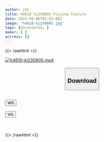 ```yaml
---
author: j91
title: H4610 ki230805 Pissing feature
date: 2023-08-06T01:55:00Z
image: "h4610-ki230805.jpg"
tags: [Uncensored, ]
maker: [ ]
actress: []
---
```



{{< rawhtml >}}

<div class="video" data-videoid="3pjw9cbr800f">
    <a href="javascript:;">
        <img src="https://my.j91.asia/posts/h4610-ki230805/h4610-ki230805.jpg" width="WIDTH" height="HEIGHT" alt="h4610-ki230805.mp4" loading="lazy">
    </a>
</div>

<script type="text/javascript" src="https://j91.asia/asset/on-demand-ws.js"></script>

<br>
  <link rel="stylesheet" href="https://j91.asia/asset/bs5.css">
  
  <center>
  <button class="btn btn-primary" type="button" data-bs-toggle="collapse" data-bs-target=".multi-collapse" aria-expanded="false" aria-controls="multiCollapseExample1 multiCollapseExample2"><h2>Download</h2></button></center>
</p>
<div class="row">
  <div class="col">
    <div class="collapse multi-collapse" id="multiCollapseExample1">
      <div class="card card-body">
	      	      <br>
<div class="buttons">  
<a href="https://wolfstream.tv/3pjw9cbr800f"><button class="btn-hover color-3"><i class="fa fa-download"></i> WS</button></a></div>
    </div>
  </div>
</div>
  <div class="col">
    <div class="collapse multi-collapse" id="multiCollapseExample2">
      <div class="card card-body">
	      <br>
<div class="buttons">
    <a href="https://vgembed.com/v/3Q0lxBmeNV5j1Jk"><button class="btn-hover color-9"><i class="fa fa-download"></i> VG</button></a></div>
<br><br>
      </div>
    </div>
  </div>
</div>

{{< /rawhtml >}}